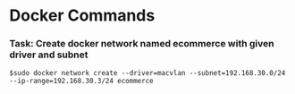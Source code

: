 # Docker Commands 

### Task: Create docker network named ecommerce with given driver and subnet

```
$sudo docker network create --driver=macvlan --subnet=192.168.30.0/24 --ip-range=192.168.30.3/24 ecommerce
```
